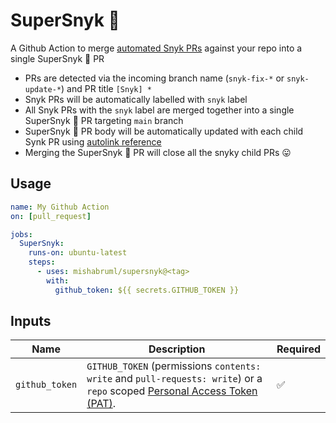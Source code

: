 # SuperSnyk 🦸

A Github Action to merge [automated Snyk PRs](https://docs.snyk.io/products/snyk-open-source/open-source-basics/fix-pull-requests-for-new-vulnerabilities) against your repo into a single SuperSnyk 🦸 PR

- PRs are detected via the incoming branch name (`snyk-fix-*` or `snyk-update-*`) and PR title `[Snyk] *`
- Snyk PRs will be automatically labelled with `snyk` label
- All Snyk PRs with the `snyk` label are merged together into a single SuperSnyk 🦸 PR targeting `main` branch
- SuperSnyk 🦸 PR body will be automatically updated with each child Synk PR using [autolink reference](https://docs.github.com/en/get-started/writing-on-github/working-with-advanced-formatting/autolinked-references-and-urls) 
- Merging the SuperSnyk 🦸 PR will close all the snyky child PRs 😛


## Usage

```yml
name: My Github Action
on: [pull_request]

jobs:
  SuperSnyk:
    runs-on: ubuntu-latest
    steps:
      - uses: mishabruml/supersnyk@<tag>
        with:
          github_token: ${{ secrets.GITHUB_TOKEN }}
```

## Inputs

| Name | Description | Required |
| --- | --- | --- |
| `github_token` | `GITHUB_TOKEN` (permissions `contents: write` and `pull-requests: write`) or a `repo` scoped [Personal Access Token (PAT)](https://docs.github.com/en/github/authenticating-to-github/creating-a-personal-access-token). | ✅|

